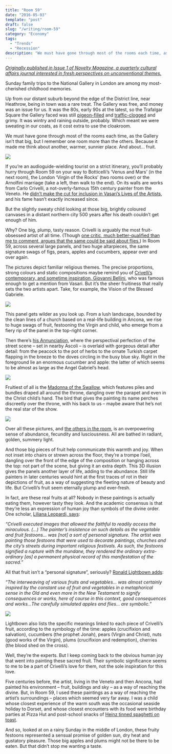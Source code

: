 ```yaml
---
title: "Room 59"
date: "2016-05-03"
template: "post"
draft: false
slug: "/writing/room-59"
category: "Economy"
tags:
  - "Trends"
  - "Recession"
description: "We must have gone through most of the rooms each time, as the Gallery isn’t that big, but I remember one room more than the others. Because it made me think about another, warmer, sunnier place. And about… fruit."
---
```


*[Originally published in Issue 1 of Novelty Magazine, a quarterly cultural affairs journal interested in fresh perspectives on unconventional themes.](http://noveltymag.co.uk/about/)*

Sunday family trips to the National Gallery in London are among my most-cherished childhood memories.

Up from our distant suburb beyond the edge of the District line, near Heathrow, being in town was a rare treat. The Gallery was free, and money was an issue for us. It was the 80s, early 90s at the latest, so the Trafalgar Square the Gallery faced was still [pigeon-filled](http://news.bbc.co.uk/1/hi/england/2642575.stm) and [traffic-clogged](http://news.bbc.co.uk/1/hi/uk/154727.stm) and grimy. It was wintry and raining outside, probably. Which meant we were sweating in our coats, as it cost extra to use the cloakroom.

We must have gone through most of the rooms each time, as the Gallery isn’t that big, but I remember one room more than the others. Because it made me think about another, warmer, sunnier place. And about… fruit.

![](/media/room-59-1.jpg)

If you’re an audioguide-wielding tourist on a strict itinerary, you’ll probably hurry through Room 59 on your way to Botticelli’s ‘Venus and Mars’ (in the next room), the London ‘Virgin of the Rocks’ (two rooms over) or the Arnolfini marriage (take a left, then walk to the end). On its walls are works from Carlo Crivelli, a not-overly-famous 15th century painter from the Veneto. He [didn’t make the cut for inclusion in Vasari’s Lives of the Artists](https://en.wikipedia.org/wiki/Lives_of_the_Most_Excellent_Painters,_Sculptors,_and_Architects), and his fame hasn’t exactly increased since.

But the slightly sweaty child looking at those big, brightly coloured canvases in a distant northern city 500 years after his death couldn’t get enough of him.

Why? One big, plump, tasty reason. Crivelli is arguably the most fruit-obsessed artist of all time. (Though [one critic, much better-qualified than me to comment, argues that the same could be said about flies.](http://www.jstor.org/stable/23204905)) In Room 59, across several large panels, and two huge altarpieces, the same signature swags of figs, pears, apples and cucumbers, appear over and over again.

The pictures depict familiar religious themes. The precise proportions, strong colours and static compositions maybe remind you of [Crivelli’s contemporary, and sometime inspiration, Giovanni Bellini,](https://books.google.co.uk/books?id=w-vAqe6CjOsC&pg=PA123&lpg=PA123&dq=bellini+crivelli&source=bl&ots=VOPT9n7K59&sig=M0RdJ9Uv4Zeyh4gv2CE_FxhNYvk&hl=en&sa=X&ved=0CEMQ6AEwCGoVChMI3Mv164nWxwIVSL0UCh17uAJu#v=onepage&q=bellini%20crivelli&f=false) who was famous enough to get a mention from Vasari. But it’s the sheer fruitiness that really sets the two artists apart. Take, for example, the Vision of the Blessed Gabriele.

![](/media/room-59-2.jpg)

This panel gets wilder as you look up. From a lush landscape, bounded by the clean lines of a church based on a real-life building in Ancona, we rise to huge swags of fruit, festooning the Virgin and child, who emerge from a fiery rip of the panel in the top-right corner.

Then there’s [his Annunciation](http://www.nationalgallery.org.uk/paintings/carlo-crivelli-the-annunciation-with-saint-emidius), where the perspectival perfection of the street scene – set in nearby Ascoli – is overlaid with gorgeous detail after detail: from the peacock to the pot of herbs to the ornate Turkish carpet flapping in the breeze to the doves circling in the busy blue sky. Right in the foreground lie an enormous cucumber and apple: the latter of which seems to be almost as large as the Angel Gabriel’s head.

![](/media/room-59-3.jpg)

Fruitiest of all is the [Madonna of the Swallow](http://www.nationalgallery.org.uk/paintings/carlo-crivelli-la-madonna-della-rondine-the-madonna-of-the-swallow), which features piles and bundles draped all around the throne, dangling over the parapet and even in the Christ child’s hand. The bird that gives the painting its name perches discreetly over the throne, with his back to us – maybe aware that he’s not the real star of the show.

![](/media/room-59-4.jpg)

Over all these pictures, and [the others in the room](http://www.nationalgallery.org.uk/paintings/carlo-crivelli-the-virgin-and-child-with-saints-francis-and-sebastian), is an overpowering sense of abundance, fecundity and lusciousness. All are bathed in radiant, golden, summery light.

And those big pieces of fruit help communicate this warmth and joy. When not inset into chairs or strewn across the floor, they’re a trompe l’oeil, dangling over the front of the edge of the composition or hanging across the top: not part of the scene, but giving it an extra depth. This 3D illusion gives the panels another layer of life, adding to the abundance. Still life painters in later centuries would hint at the first traces of rot in their depictions of fruit, as a way of suggesting the fleeting nature of beauty and life. But Crivelli’s fruit seem eternally plump and ever-fresh.

In fact, are these real fruits at all? Nobody in these paintings is actually eating them, however tasty they look. And the academic consensus is that they’re less an expression of human joy than symbols of the divine order. One scholar, [Liliana Leopardi, says](https://books.google.co.uk/books?id=wt4BtPVdcjAC&pg=PP1&lpg=PP1&dq=Aesthetic+Hybrids:+Interpreting+Carlo+Crivelli%27s+Ornamental+Style+(Liliana+Leopardi)&source=bl&ots=J_u3GtdAJN&sig=h0Cbo8sK98iamrVZKBaElBv_c-o&hl=en&sa=X&ved=0CCEQ6AEwAGoVChMIxMeA8ILWxwIVhbcUCh1cJgPL#v=onepage&q=Aesthetic%20Hybrids%3A%20Interpreting%20Carlo%20Crivelli's%20Ornamental%20Style%20(Liliana%20Leopardi)&f=false):

*“Crivelli executed images that allowed the faithful to readily access the miraculous. (…) The painter’s insistence on such details as the vegetable and fruit festoons… was [not] a sort of personal signature. The artist was painting those festoons that were used to decorate paintings, churches and the city’s streets during important religious festivals. As such, the festoons signified a rupture with the mundane, they rendered the ordinary extra-ordinary [as] a permanent physical record of this manifestation of the sacred.”*

All that fruit isn’t a “personal signature”, seriously? [Ronald Lightbown adds](https://books.google.co.uk/books?id=qM25ftANwpEC&pg=PA21&lpg=PA21&dq=crivelli+fruit&source=bl&ots=M58IB83NOx&sig=6Su_cmvXrD3_u8ZFQ2-_2BMwp6s&hl=en&sa=X&ved=0CFAQ6AEwCmoVChMI1svCy5TUxwIVRlkUCh0tFAAX#v=onepage&q=fruit&f=false):

*“The interweaving of various fruits and vegetables… was almost certainly inspired by the constant use of fruit and vegetables in a metaphorical sense in the Old and even more in the New Testament to signify consequences or works, here of course in this context, good consequences and works…The carefully simulated apples and flies… are symbolic.”*

![](/media/room-59-5.jpg)

Lightbown also lists the specific meanings linked to each piece of Crivelli’s fruit, according to the symbology of the time: apples (crucifixion and salvation), cucumbers (the prophet Jonah), pears (Virgin and Christ), nuts (good works of the Virgin), plums (crucifixion and redemption), cherries (the blood shed on the cross).

Well, they’re the experts. But I keep coming back to the obvious human joy that went into painting these sacred fruit. Their symbolic significance seems to me to be a part of Crivelli’s love for them, not the sole inspiration for this love.

Five centuries before, the artist, living in the Veneto and then Ancona, had painted his environment – fruit, buildings and sky – as a way of reaching the divine. But, in Room 59, I used these paintings as a way of reaching the artist’s surroundings – places which seemed very far away. I was a child whose closest experience of the warm south was the occasional seaside holiday to Dorset, and whose closest encounters with its food were birthday parties at Pizza Hut and post-school snacks of [Heinz tinned spaghetti on toast](https://underwaterraven.wordpress.com/2013/10/31/how-to-make-spaghetti-on-toast/).

And so, looked at on a rainy Sunday in the middle of London, these fruity festoons represented a sensual promise of golden sun, dry heat and gustatory pleasure. Those big apples and plums might not be there to be eaten. But that didn’t stop me wanting a taste.
